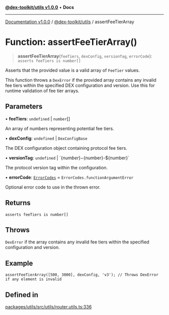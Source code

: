 [**@dex-toolkit/utils v1.0.0**](../README.md) • **Docs**

***

[Documentation v1.0.0](../../../packages.md) / [@dex-toolkit/utils](../README.md) / assertFeeTierArray

# Function: assertFeeTierArray()

> **assertFeeTierArray**(`feeTiers`, `dexConfig`, `versionTag`, `errorCode`): `asserts feeTiers is number[]`

Asserts that the provided value is a valid array of `FeeTier` values.

This function throws a `DexError` if the provided array contains any invalid fee tiers within the specified
DEX configuration and version. Use this for runtime validation of fee tier arrays.

## Parameters

• **feeTiers**: `undefined` \| `number`[]

An array of numbers representing potential fee tiers.

• **dexConfig**: `undefined` \| `DexConfigBase`

The DEX configuration object containing protocol fee tiers.

• **versionTag**: `undefined` \| \`$\{number\}-$\{number\}-$\{number\}\`

The protocol version tag within the configuration.

• **errorCode**: [`ErrorCodes`](../enumerations/ErrorCodes.md) = `ErrorCodes.functionArgumentError`

Optional error code to use in the thrown error.

## Returns

`asserts feeTiers is number[]`

## Throws

`DexError` if the array contains any invalid fee tiers within the specified configuration and version.

## Example

```
assertFeeTierArray([500, 3000], dexConfig, 'v3'); // Throws DexError if any element is invalid
```

## Defined in

[packages/utils/src/utils/router.utils.ts:336](https://github.com/niZmosis/dex-toolkit/blob/3d8b41b44787b30fbea5de3ab4737662ffb61bc8/packages/utils/src/utils/router.utils.ts#L336)
